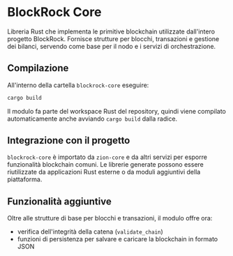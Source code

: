 # BlockRock Core

Libreria Rust che implementa le primitive blockchain utilizzate dall'intero progetto BlockRock. Fornisce strutture per blocchi, transazioni e gestione dei bilanci, servendo come base per il nodo e i servizi di orchestrazione.

## Compilazione

All'interno della cartella `blockrock-core` eseguire:

```bash
cargo build
```

Il modulo fa parte del workspace Rust del repository, quindi viene compilato automaticamente anche avviando `cargo build` dalla radice.

## Integrazione con il progetto

`blockrock-core` è importato da `zion-core` e da altri servizi per esporre funzionalità blockchain comuni. Le librerie generate possono essere riutilizzate da applicazioni Rust esterne o da moduli aggiuntivi della piattaforma.

## Funzionalità aggiuntive

Oltre alle strutture di base per blocchi e transazioni, il modulo offre ora:

- verifica dell'integrità della catena (`validate_chain`)
- funzioni di persistenza per salvare e caricare la blockchain in formato JSON

